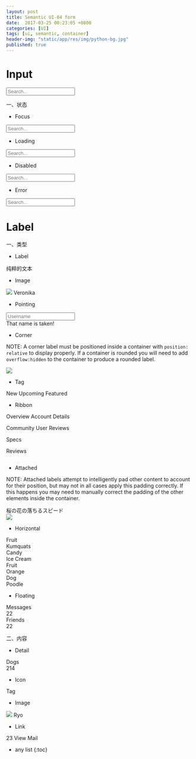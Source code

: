 ```yaml
---
layout: post
title: Semantic UI-04 form
date:  2017-03-25 00:23:05 +0800
categories: [UI]
tags: [ui, semantic, container]
header-img: "static/app/res/img/python-bg.jpg"
published: true
---
```


# Input

<div class="ui input">
  <input type="text" placeholder="Search...">
</div>



一、状态

- Focus

<div class="ui input focus">
  <input type="text" placeholder="Search...">
</div>

- Loading

<div class="ui left icon input loading">
  <input type="text" placeholder="Search...">
  <i class="search icon"></i>
</div>

- Disabled

<div class="ui disabled icon input">
  <i class="search icon"></i>
  <input type="text" placeholder="Search...">
</div>

- Error

<div class="ui input error">
  <input type="text" placeholder="Search...">
</div>

# Label

一、类型

- Label

<div class="ui label">
  纯粹的文本
</div>


- Image

<a class="ui teal image label">
  <img src="{{ site.url }}/static/app/res/img/python-bg.jpg">
  Veronika
</a>

- Pointing


<div class="ui divider"></div>
<div class="inline field">
<input class="ui" type="text" placeholder="Username">
    <div class="ui left pointing label">
      That name is taken!
    </div>
</div>


- Corner

NOTE: A corner label must be positioned inside a container with `position: relative` to display properly. 
If a container is rounded you will need to add `overflow:hidden` to the container to produce a rounded label.

<div class="ui two column grid">
  <div class="column">
    <div class="ui fluid image">
      <a class="ui right corner label">
        <i class="heart icon red"></i>
      </a>
      <img src="{{ site.url }}/static/app/res/img/python-bg.jpg">
    </div>
  </div>
</div>



- Tag

<a class="ui tag label">New</a>
<a class="ui red tag label">Upcoming</a>
<a class="ui teal tag label">Featured</a>

- Ribbon

<div class="ui two column grid">
  <div class="column">
    <div class="ui raised segment">
      <a class="ui red ribbon label">Overview</a>
      <span>Account Details</span>
      <p></p>
      <a class="ui blue ribbon label">Community</a> User Reviews
      <p></p>
    </div>
  </div>
  <div class="column">
    <div class="ui segment">
      <a class="ui orange right ribbon label">Specs</a>
      <p></p>
      <a class="ui teal right ribbon label">Reviews</a>
      <p></p>
    </div>
  </div>
</div>


- Attached

NOTE: Attached labels attempt to intelligently pad other content to account for their position, but may not in all cases apply this padding correctly.
      If this happens you may need to manually correct the padding of the other elements inside the container.

<div class="ui segment">
    <div class="ui top attached label blue">桜の花の落ちるスピード</div>
    <img class="ui wireframe image" src="{{ site.url }}/static/app/res/img/python-bg.jpg">
</div>
          

- Horizontal

<div class="ui divided selection list">
  <a class="item">
    <div class="ui red horizontal label">Fruit</div>
    Kumquats
  </a>
  <a class="item">
    <div class="ui purple horizontal label">Candy</div>
    Ice Cream
  </a>
  <a class="item">
    <div class="ui red horizontal label">Fruit</div>
    Orange
  </a>
  <a class="item">
    <div class="ui horizontal label">Dog</div>
    Poodle
  </a>
</div>

- Floating

<div class="ui compact menu">
  <a class="item">
    <i class="icon mail"></i> Messages
    <div class="floating ui red label">22</div>
  </a>
  <a class="item">
    <i class="icon users"></i> Friends
    <div class="floating ui teal label">22</div>
  </a>
</div>

二、内容

- Detail

<div class="ui label">
  Dogs
  <div class="detail">214</div>
</div>

- Icon

<a class="ui label">
  Tag
  <i class="delete icon"></i>
</a>

- Image

<a class="ui label">
  <img class="ui right spaced avatar image" src="{{ site.url }}/static/app/res/img/python-bg.jpg">
  Ryo
</a>

- Link

<div class="ui label">
  <i class="mail icon"></i>
  23
  <a class="detail">View Mail</a>
</div>








* any list
{:toc}